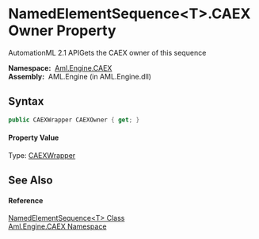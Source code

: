 NamedElementSequence&lt;T>.CAEXOwner Property
=============================================
AutomationML 2.1 APIGets the CAEX owner of this sequence

  **Namespace:**  [Aml.Engine.CAEX][1]  
  **Assembly:**  AML.Engine (in AML.Engine.dll)

Syntax
------

```csharp
public CAEXWrapper CAEXOwner { get; }
```

#### Property Value
Type: [CAEXWrapper][2]

See Also
--------

#### Reference
[NamedElementSequence&lt;T> Class][3]  
[Aml.Engine.CAEX Namespace][1]  

[1]: ../README.md
[2]: ../CAEXWrapper/README.md
[3]: README.md
[4]: https://www.automationml.org
[5]: ../../icons/logoShade.png